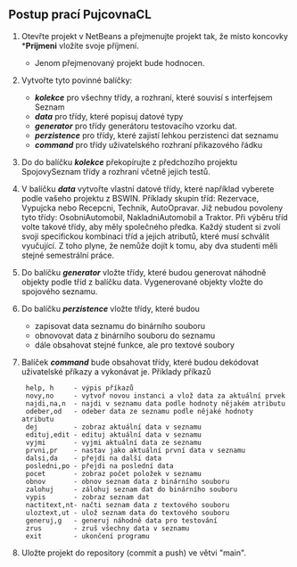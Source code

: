 ## Postup prací PujcovnaCL

1. Otevřte projekt v NetBeans a přejmenujte projekt tak, že místo koncovky 
    ***Prijmeni** vložíte svoje příjmení. 
    - Jenom přejmenovaný projekt bude hodnocen.

2. Vytvořte tyto povinné balíčky:
    * ***kolekce*** pro všechny třídy, a rozhraní, které souvisí s interfejsem Seznam
    * ***data*** pro třídy, které popisuj datové typy
    * ***generator*** pro třídy generátoru testovacího vzorku dat.
    * ***perzistence*** pro třídy, které zajistí lehkou perzistenci dat seznamu
    * ***command*** pro třídy uživatelského rozhraní příkazového řádku

4. Do do balíčku ***kolekce*** překopírujte z předchozího projektu SpojovySeznam 
   třídy a rozhraní včetně jejich testů.

5. V balíčku ***data*** vytvořte vlastní datové třídy, které například vyberete 
   podle vašeho projektu z BSWIN. Příklady skupin tříd: Rezervace, Vypujcka nebo
   Recepcni, Technik, AutoOpravar. Již nebudou povoleny tyto třídy: 
   OsobniAutomobil, NakladniAutomobil a Traktor. 
   Při výběru tříd volte takové třídy, aby měly společného předka. 
   Každý student si zvolí svoji specifickou kombinaci tříd a jejich atributů,
   které musí schválit vyučující. Z toho plyne, že nemůže dojít k tomu, 
   aby dva studenti měli stejné semestrální práce.

6. Do balíčku ***generator*** vložte třídy, které budou generovat náhodně objekty 
   podle tříd z balíčku data. Vygenerované objekty  vložte do spojového seznamu.

7. Do balíčku ***perzistence*** vložte třídy, které budou
    * zapisovat data seznamu do binárního souboru
    * obnovovat data z binárního souboru do seznamu
    * dále obsahovat stejné funkce, ale pro textové soubory

8. Balíček ***command*** bude obsahovat třídy, které budou dekódovat uživatelské
   příkazy a vykonávat je. Příklady příkazů
   ```
    help, h     - výpis příkazů
    novy,no     - vytvoř novou instanci a vlož data za aktuální prvek
    najdi,na,n  - najdi v seznamu data podle hodnoty nějakém atributu
    odeber,od   - odeber data ze seznamu podle nějaké hodnoty atributu 
    dej         - zobraz aktuální data v seznamu
    edituj,edit - edituj aktuální data v seznamu
    vyjmi       - vyjmi aktuální data ze seznamu
    prvni,pr    - nastav jako aktuální první data v seznamu
    dalsi,da    - přejdi na další data
    posledni,po - přejdi na poslední data
    pocet       - zobraz počet položek v seznamu
    obnov       - obnov seznam data z binárního souboru
    zalohuj     - zálohuj seznam dat do binárního souboru
    vypis       - zobraz seznam dat
    nactitext,nt- načti seznam data z textového souboru
    uloztext,ut - ulož seznam data do textového souboru
    generuj,g   - generuj náhodně data pro testování
    zrus        - zruš všechny data v seznamu
    exit        - ukončení programu
    ```
 9. Uložte projekt do repository (commit a push) ve větvi "main".